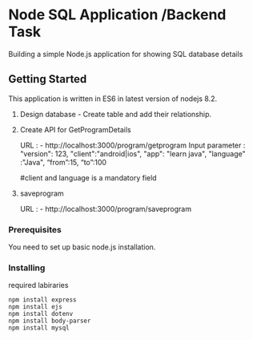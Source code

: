 # Node SQL Application /Backend Task

Building a simple Node.js application for showing SQL database details 
## Getting Started  

 This application is written in ES6 in latest version of nodejs 8.2.
 1)  Design database - Create table and add their relationship.
 2) Create API for GetProgramDetails
    
    URL : - http://localhost:3000/program/getprogram
    Input parameter : 
    "version": 123,
    "client":"android|ios",
    "app": "learn java",
    "language" :"Java",
    “from”:15,
    “to”:100

    #client and language is a mandatory field
 3) saveprogram

    URL : -  http://localhost:3000/program/saveprogram
### Prerequisites   
You need to set up basic node.js installation.

### Installing
required labiraries 
```    
npm install express 
npm install ejs
npm install dotenv
npm install body-parser
npm install mysql